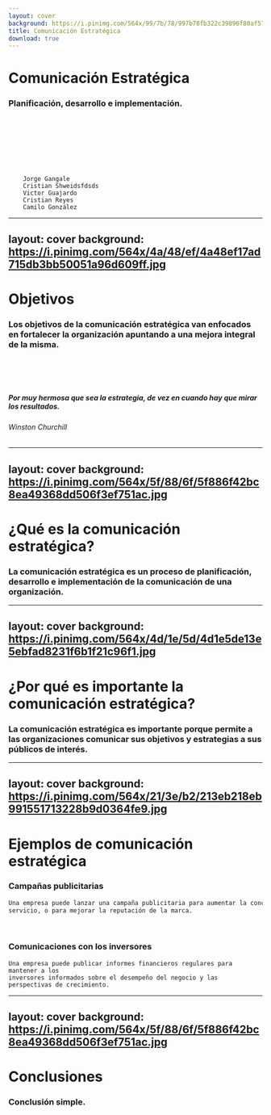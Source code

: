 ```yaml
---
layout: cover
background: https://i.pinimg.com/564x/99/7b/78/997b78fb322c39896f80af57e9645463.jpg
title: Comunicación Estratégica
download: true
---
```


# Comunicación Estratégica
### Planificación, desarrollo e implementación.
<br><br><br><br><br><br>
<mdi-account-circle/>
```text 
    Jorge Gangale
    Cristian Shweidsfdsds
    Victor Guajardo
    Cristian Reyes
    Camilo González
```    


---
layout: cover
background: https://i.pinimg.com/564x/4a/48/ef/4a48ef17ad715db3bb50051a96d609ff.jpg
---

# Objetivos

### Los objetivos de la comunicación estratégica van enfocados en fortalecer la organización apuntando a una mejora integral de la misma.
<br><br><br>

##### Por muy hermosa que sea la estrategia, de vez en cuando hay que mirar los resultados.
###### Winston Churchill

---
layout: cover
background: https://i.pinimg.com/564x/5f/88/6f/5f886f42bc8ea49368dd506f3ef751ac.jpg
---

# ¿Qué es la comunicación estratégica?

### La comunicación estratégica es un proceso de planificación, desarrollo e implementación de la comunicación de una organización.

---
layout: cover
background: https://i.pinimg.com/564x/4d/1e/5d/4d1e5de13e5ebfad8231f6b1f21c96f1.jpg
---

# ¿Por qué es importante la comunicación estratégica?

### La comunicación estratégica es importante porque permite a las organizaciones comunicar sus objetivos y estrategias a sus públicos de interés.

---
layout: cover
background: https://i.pinimg.com/564x/21/3e/b2/213eb218eb991551713228b9d0364fe9.jpg
---

# Ejemplos de comunicación estratégica

### Campañas publicitarias
```markdown
Una empresa puede lanzar una campaña publicitaria para aumentar la conciencia sobre un nuevo producto o 
servicio, o para mejorar la reputación de la marca.
```
<br>

### Comunicaciones con los inversores
```text 
Una empresa puede publicar informes financieros regulares para mantener a los 
inversores informados sobre el desempeño del negocio y las perspectivas de crecimiento.
```

---
layout: cover
background: https://i.pinimg.com/564x/5f/88/6f/5f886f42bc8ea49368dd506f3ef751ac.jpg
---

# Conclusiones

### Conclusión simple.
